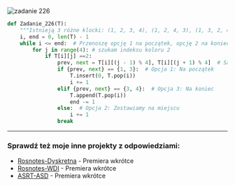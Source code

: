 <picture>
  <source srcset="../../srt/zbior_zadan/226.png" media="(prefers-color-scheme: light)">
  <source srcset="../../srt/zbior_zadan/black_226.png" media="(prefers-color-scheme: dark)">
  <img src="../../srt/zbior_zadan/black_226.png" alt="zadanie 226">
</picture>

```python
def Zadanie_226(T):
    """Istnieją 3 różne klocki: (1, 2, 3, 4), (1, 2, 4, 3), (1, 3, 2, 4). Reszta to ich modyfikacje."""
    i, end = 0, len(T) - 1
    while i <= end:  # Przenoszę opcję 1 na początek, opcję 2 na koniec, a opcję 3 zostawiam na miejscu
        for j in range(4): # szukam indeksu koloru 2
            if T[i][j] ==2:
                prev, next = T[i][(j - 1) % 4], T[i][(j + 1) % 4]  # Sąsiedzi koloru 2
                if {prev, next} == {1, 3}:  # Opcja 1: Na początek
                    T.insert(0, T.pop(i))
                    i += 1
                elif {prev, next} == {3, 4}:  # Opcja 3: Na koniec
                    T.append(T.pop(i))
                    end -= 1
                else:  # Opcja 2: Zostawiamy na miejscu
                    i += 1
                break
```


---
### Sprawdź też moje inne projekty z odpowiedziami:
- [Rosnotes-Dyskretna](https://github.com/kamilGie/Rosnotes-Dyskretna) - Premiera wkrótce
- [Rosnotes-WDI](https://github.com/kamilGie/Rosnotes-WDI) - Premiera wkrótce
- [ASRT-ASD](https://github.com/kamilGie/Rosnotes-Dyskretna) - Premiera wkrótce
